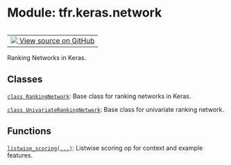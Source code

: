 <div itemscope itemtype="http://developers.google.com/ReferenceObject">
<meta itemprop="name" content="tfr.keras.network" />
<meta itemprop="path" content="Stable" />
</div>

# Module: tfr.keras.network

<!-- Insert buttons and diff -->

<table class="tfo-notebook-buttons tfo-api" align="left">

<td>
  <a target="_blank" href="https://github.com/tensorflow/ranking/tree/master/tensorflow_ranking/python/keras/network.py">
    <img src="https://www.tensorflow.org/images/GitHub-Mark-32px.png" />
    View source on GitHub
  </a>
</td>
</table>

Ranking Networks in Keras.

## Classes

[`class RankingNetwork`](../../tfr/keras/network/RankingNetwork.md): Base class
for ranking networks in Keras.

[`class UnivariateRankingNetwork`](../../tfr/keras/network/UnivariateRankingNetwork.md):
Base class for univariate ranking network.

## Functions

[`listwise_scoring(...)`](../../tfr/keras/network/listwise_scoring.md): Listwise
scoring op for context and example features.
